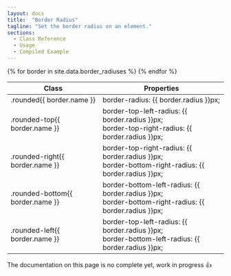 ```yaml
---
layout: docs
title:  "Border Radius"
tagline: "Set the border radius on an element."
sections:
  - Class Reference
  - Usage
  - Compiled Example
---
```

<a class="anchor" name="class-reference"></a>
<div class="table-utilities">
  <table class="table">
    <thead>
      <tr>
        <th>Class</th>
        <th>Properties</th>
      </tr>
    </thead>
    <tbody>
      {% for border in site.data.border_radiuses %}
        <tr><td class="class">.rounded{{ border.name }}</td><td class="css">border-radius: {{ border.radius }}px;</td></tr>
        <tr><td class="class">.rounded-top{{ border.name }}</td><td class="css">border-top-left-radius: {{ border.radius }}px;<br>border-top-right-radius: {{ border.radius }}px;</td></tr>
        <tr><td class="class">.rounded-right{{ border.name }}</td><td class="css">border-top-right-radius: {{ border.radius }}px;<br>border-bottom-right-radius: {{ border.radius }}px;</td></tr>
        <tr><td class="class">.rounded-bottom{{ border.name }}</td><td class="css">border-bottom-left-radius: {{ border.radius }}px;<br>border-bottom-right-radius: {{ border.radius }}px;</td></tr>
        <tr><td class="class">.rounded-left{{ border.name }}</td><td class="css">border-top-left-radius: {{ border.radius }}px;<br>border-bottom-left-radius: {{ border.radius }}px;</td></tr>
      {% endfor %}
    </tbody>
  </table>
</div>

<div class="alert alert-warning">The documentation on this page is no complete yet, work in progress 👍</div>
